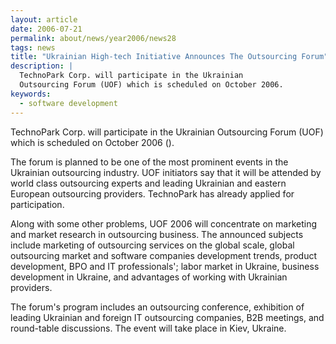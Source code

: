 ```yaml
---
layout: article
date: 2006-07-21
permalink: about/news/year2006/news28
tags: news
title: "Ukrainian High-tech Initiative Announces The Outsourcing Forum"
description: |
  TechnoPark Corp. will participate in the Ukrainian
  Outsourcing Forum (UOF) which is scheduled on October 2006.
keywords:
  - software development
---
```


TechnoPark Corp. will participate in the Ukrainian Outsourcing Forum (UOF) which is scheduled on
October 2006 ().

The forum is planned to be one of the most prominent events in the Ukrainian outsourcing industry.
UOF initiators say that it will be attended by world class outsourcing experts and leading Ukrainian
and eastern European outsourcing providers. TechnoPark has already applied for participation.

Along with some other problems, UOF 2006 will concentrate on marketing and market research in
outsourcing business. The announced subjects include marketing of outsourcing services on the global
scale, global outsourcing market and software companies development trends, product development, BPO
and IT professionals'; labor market in Ukraine, business development in Ukraine, and advantages of
working with Ukrainian providers.

The forum's program includes an outsourcing conference, exhibition of leading Ukrainian and foreign
IT outsourcing companies, B2B meetings, and round-table discussions. The event will take place in
Kiev, Ukraine.
